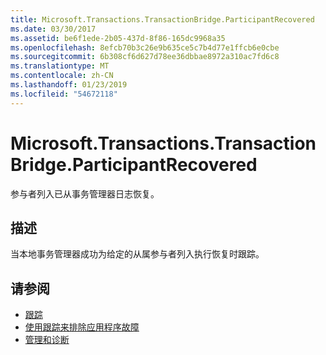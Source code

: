 ```yaml
---
title: Microsoft.Transactions.TransactionBridge.ParticipantRecovered
ms.date: 03/30/2017
ms.assetid: be6f1ede-2b05-437d-8f86-165dc9968a35
ms.openlocfilehash: 8efcb70b3c26e9b635ce5c7b4d77e1ffcb6e0cbe
ms.sourcegitcommit: 6b308cf6d627d78ee36dbbae8972a310ac7fd6c8
ms.translationtype: MT
ms.contentlocale: zh-CN
ms.lasthandoff: 01/23/2019
ms.locfileid: "54672118"
---
```

# <a name="microsofttransactionstransactionbridgeparticipantrecovered"></a>Microsoft.Transactions.TransactionBridge.ParticipantRecovered
参与者列入已从事务管理器日志恢复。  
  
## <a name="description"></a>描述  
 当本地事务管理器成功为给定的从属参与者列入执行恢复时跟踪。  
  
## <a name="see-also"></a>请参阅
- [跟踪](../../../../../docs/framework/wcf/diagnostics/tracing/index.md)
- [使用跟踪来排除应用程序故障](../../../../../docs/framework/wcf/diagnostics/tracing/using-tracing-to-troubleshoot-your-application.md)
- [管理和诊断](../../../../../docs/framework/wcf/diagnostics/index.md)
